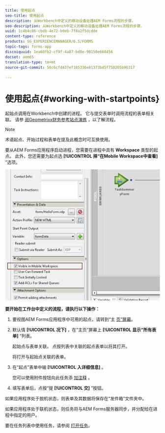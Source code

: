 ```yaml
---
title: 使用起点
seo-title: 使用起点
description: 从Workbench中定义的移动设备处理AEM Forms流程的步骤。
seo-description: 从Workbench中定义的移动设备处理AEM Forms流程的步骤。
uuid: 1c4b4c86-cbdb-4e72-b0eb-7f8a2f5dcdde
content-type: reference
products: SG_EXPERIENCEMANAGER/6.5/FORMS
topic-tags: forms-app
discoiquuid: 1ea60fb2-cf9f-4a87-bd8e-98150e668456
docset: aem65
translation-type: tm+mt
source-git-commit: 56c6cfd437ef185336e81373bd5f758205b96317

---
```



# 使用起点{#working-with-startpoints}

起始点调用在Workbench中创建的进程。 它与提交表单时调用流程的表单相关联。 请参 [阅Geometrixx财务参考站点演练](../../forms/using/finance-reference-site-walkthrough.md) ，以了解流程。

>[!NOTE]
>
>术语起点、开始过程和表单在提及此概念时可互换使用。

要从AEM Forms应用程序启动进程，您需要在进程中具有 **Workspace** 类型的起点。 此外，您还需要为起点选 **[!UICONTROL 择“在Mobile Workspace中查看]** ”选项。

![mws_startpoint_select_option](assets/mws_startpoint_select_option.png)

**要开始在工作台中定义的流程，请执行以下操作：**

1. 要视图AEM Forms应用程序中可用的起点，请转到“主 [页”屏幕](../../forms/using/home-screen.md)。
1. 默认情 **[!UICONTROL 况下]** ，在“主页”屏幕上 **[!UICONTROL 显示“所有表单]** ”列表。

   起始点与表单关联。 点按列表中关联的起点表单以将其打开。

   将打开与起始点关联的表单。

1. 在“起点”表单中输 **[!UICONTROL 入详细信息]** 。

   您可以使用附件按钮向此任务添 [加注释](../../forms/using/add-attachments.md) 。

1. 填写表单后，点按“提 **[!UICONTROL 交]** ”按钮。

如果应用程序处于脱机状态，则表单及其数据将保存在“发件箱”文件夹中。

如果应用程序处于联机状态，则任务将与AEM Forms服务器同步，并分配给在进程中指定的用户。

要在任务列表中使用任务，请参阅 [打开任务](/help/forms/using/open-task.md)。
